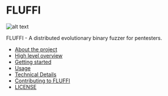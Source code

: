 <!---
Copyright 2017-2019 Siemens AG

Permission is hereby granted, free of charge, to any person obtaining a copy of this software and associated documentation files (the "Software"), to deal in the Software without restriction, including without limitation the rights to use, copy, modify, merge, publish, distribute, sublicense, and/or sell copies of the Software, and to permit persons to whom the Software is furnished to do so, subject to the following conditions:

The above copyright notice and this permission notice shall be included in all copies or substantial portions of the Software.

THE SOFTWARE IS PROVIDED "AS IS", WITHOUT WARRANTY OF ANY KIND, EXPRESS OR IMPLIED, INCLUDING BUT NOT LIMITED TO THE WARRANTIES OF MERCHANTABILITY, FITNESS FOR A PARTICULAR PURPOSE AND NONINFRINGEMENT. IN NO EVENT SHALL THE AUTHORS OR COPYRIGHT HOLDERS BE LIABLE FOR ANY CLAIM, DAMAGES OR OTHER LIABILITY, WHETHER IN AN ACTION OF CONTRACT, TORT OR OTHERWISE, ARISING FROM, OUT OF OR IN CONNECTION WITH THE SOFTWARE OR THE USE OR OTHER DEALINGS IN THE SOFTWARE.

Author(s): Thomas Riedmaier, Roman Bendt
-->

# FLUFFI

![alt text](srv/fluffi/data/fluffiweb/app/static/images/friendly_fluffi_md.jpg "FLUFFI greets you")

FLUFFI - A distributed evolutionary binary fuzzer for pentesters.

- [About the project](about.md)
- [High level overview](overview.md)
- [Getting started](getting_started.md)
- [Usage](usage.md)
- [Technical Details](technical_details.md)
- [Contributing to FLUFFI](CONTRIBUTING.md)
- [LICENSE](LICENSE.md)

